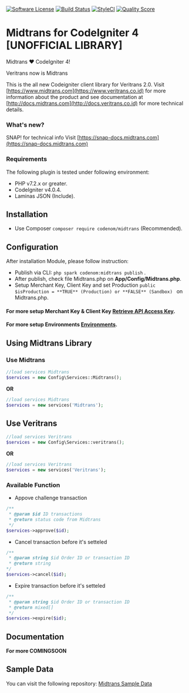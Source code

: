 [![Software License](https://img.shields.io/badge/license-MIT-brightgreen.svg?style=flat-square)](LICENSE.md)
[![Build Status](https://img.shields.io/travis/codenomdev/codeigniter4-midtrans/master.svg?style=flat-square)](https://travis-ci.org/codenomdev/codeigniter4-midtrans)
[![StyleCI](https://github.styleci.io/repos/314207113/shield?branch=master)](https://github.styleci.io/repos/314207113?branch=master)
[![Quality Score](https://img.shields.io/scrutinizer/g/codenomdev/codeigniter4-midtrans.svg?style=flat-square)](https://scrutinizer-ci.com/g/codenomdev/codeigniter4-midtrans)

# Midtrans for CodeIgniter 4 [UNOFFICIAL LIBRARY]
 Midtrans :heart: CodeIgniter 4!

 Veritrans now is Midtrans

This is the all new Codeigniter client library for Veritrans 2.0. Visit [https://www.midtrans.com](https://www.veritrans.co.id) for more information about the product and see documentation at [http://docs.midtrans.com](http://docs.veritrans.co.id) for more technical details. 

### What's new?
SNAP! for technical info Visit [https://snap-docs.midtrans.com](https://snap-docs.midtrans.com)

### Requirements
The following plugin is tested under following environment:
* PHP v7.2.x or greater.
* CodeIgniter v4.0.4.
* Laminas JSON (Include).

## Installation
* Use Composer ``` composer require codenom/midtrans ``` (Recommended).

## Configuration
After installation Module, please follow instruction:
* Publish via CLI: ``` php spark codenom:midtrans publish ``` .
* After publish, check file Midtrans.php on **App/Config/Midtrans.php**.
* Setup Merchant Key, Client Key and set Production ```public $isProduction = **TRUE** (Production) or **FALSE** (Sandbox) ``` on Midtrans.php.

#### For more setup Merchant Key & Client Key [Retrieve API Access Key](https://docs.midtrans.com/en/midtrans-account/overview?id=retrieving-api-access-keys).

#### For more setup Environments [Environments](https://docs.midtrans.com/en/midtrans-account/overview?id=switching-environment).

## Using Midtrans Library

### Use Midtrans
```php
//load services Midtrans
$services = new Config\Services::Midtrans();
```

**OR**

```php
//load services Midtrans
$services = new services('Midtrans');
```

## Use Veritrans
```php
//load services Veritrans
$services = new Config\Services::veritrans();
```

**OR**

```php
//load services Veritrans
$services = new services('Veritrans');
```

### Available Function
* Appove challenge transaction
```php
/**
 * @param $id ID transactions
 * @return status code from Midtrans
 */
$services->approve($id);
```

* Cancel transaction before it's setteled
```php
/**
 * @param string $id Order ID or transaction ID
 * @return string
*/
$services->cancel($id);
```

* Expire transaction before it's setteled
```php
/**
 * @param string $id Order ID or transaction ID
 * @return mixed[]
 */
$services->expire($id);
```
## Documentation
**For more COMINGSOON**

## Sample Data
You can visit the following repository: [Midtrans Sample Data](https://github.com/codenomdev/midtrans-sample-data)